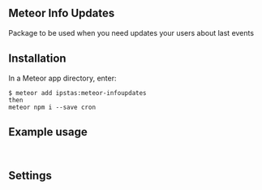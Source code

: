 ## Meteor Info Updates

Package to be used when you need updates your users about last events
 
## Installation

In a Meteor app directory, enter:

```
$ meteor add ipstas:meteor-infoupdates
then
meteor npm i --save cron
```

## Example usage

```javascript



```

## Settings

```

```

